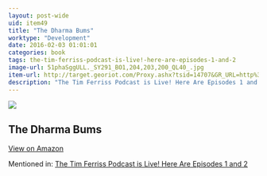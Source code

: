 ```yaml
---
layout: post-wide
uid: item49
title: "The Dharma Bums"
worktype: "Development"
date: 2016-02-03 01:01:01
categories: book
tags: the-tim-ferriss-podcast-is-live!-here-are-episodes-1-and-2
image-url: 51phaSggULL._SY291_BO1,204,203,200_QL40_.jpg
item-url: http://target.georiot.com/Proxy.ashx?tsid=14707&GR_URL=http%3A%2F%2Fwww.amazon.com%2FDharma-Bums-Jack-Kerouac%2Fdp%2FB000KXZ8YU%2F
description: "The Tim Ferriss Podcast is Live! Here Are Episodes 1 and 2"
---
```

<a href="http://target.georiot.com/Proxy.ashx?tsid=14707&GR_URL=http%3A%2F%2Fwww.amazon.com%2FDharma-Bums-Jack-Kerouac%2Fdp%2FB000KXZ8YU%2F" target="blank"><img src="../../../../img/thumbs/51phaSggULL._SY291_BO1,204,203,200_QL40_.jpg" class="prod-img"></a>
<h2>The Dharma Bums</h2>
<p><a class="btn btn-primary" href="http://target.georiot.com/Proxy.ashx?tsid=14707&GR_URL=http%3A%2F%2Fwww.amazon.com%2FDharma-Bums-Jack-Kerouac%2Fdp%2FB000KXZ8YU%2F" target="blank">View on Amazon</a><p>
<p>Mentioned in: <a href="http://fourhourworkweek.com/2014/04/22/tim-ferriss-podcast/" target="blank">The Tim Ferriss Podcast is Live! Here Are Episodes 1 and 2</a></p>
